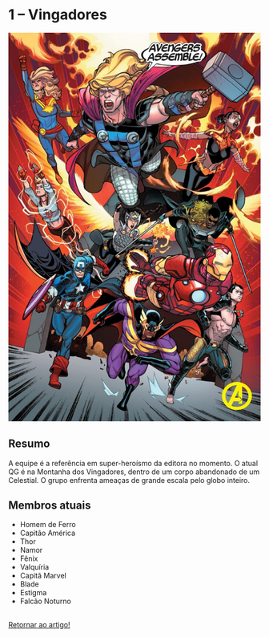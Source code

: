 # 1 – Vingadores

![Vingadores](/images/Vingadores-666x1024.jpg)

## Resumo

A equipe é a referência em super-heroísmo da editora no momento. O atual QG é na Montanha dos Vingadores, dentro de um corpo abandonado de um Celestial. O grupo enfrenta ameaças de grande escala pelo globo inteiro.

## Membros atuais
- Homem de Ferro
- Capitão América
- Thor
- Namor
- Fênix
- Valquíria
- Capitã Marvel
- Blade
- Estigma
- Falcão Noturno

##
[Retornar ao artigo!](/README.md)